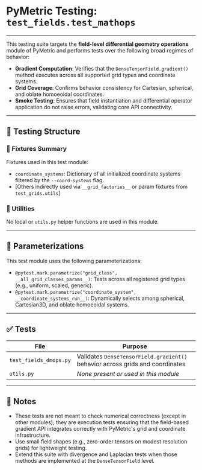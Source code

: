 # PyMetric Testing: `test_fields.test_mathops`

---

This testing suite targets the **field-level differential geometry operations** module of PyMetric and performs tests over the following broad regimes of behavior:

- **Gradient Computation**: Verifies that the `DenseTensorField.gradient()` method executes across all supported grid types and coordinate systems.
- **Grid Coverage**: Confirms behavior consistency for Cartesian, spherical, and oblate homoeoidal coordinates.
- **Smoke Testing**: Ensures that field instantiation and differential operator application do not raise errors, validating core API connectivity.

---

## 📐 Testing Structure

### 🔧 Fixtures Summary

Fixtures used in this test module:

- `coordinate_systems`: Dictionary of all initialized coordinate systems filtered by the `--coord-systems` flag.
- [Others indirectly used via `__grid_factories__` or param fixtures from `test_grids.utils`]

### 🧰 Utilities

No local or `utils.py` helper functions are used in this module.

---

## 🧪 Parameterizations

This test module uses the following parameterizations:

- `@pytest.mark.parametrize("grid_class", __all_grid_classes_params__)`: Tests across all registered grid types (e.g., uniform, scaled, generic).
- `@pytest.mark.parametrize("coordinate_system", __coordinate_systems_run__)`: Dynamically selects among spherical, Cartesian3D, and oblate homoeoidal systems.

---

## ✅ Tests

| File                      | Purpose                                                                 |
|---------------------------|-------------------------------------------------------------------------|
| `test_fields_dmops.py`    | Validates `DenseTensorField.gradient()` behavior across grids and coordinates |
| `utils.py`                | *None present or used in this module*                                   |

---

## 📝 Notes

- These tests are not meant to check numerical correctness (except in other modules); they are execution tests ensuring that the field-based gradient API integrates correctly with PyMetric's grid and coordinate infrastructure.
- Use small field shapes (e.g., zero-order tensors on modest resolution grids) for lightweight testing.
- Extend this suite with divergence and Laplacian tests when those methods are implemented at the `DenseTensorField` level.
